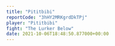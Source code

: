 ```yaml
---
title: "Pititbibi"
reportCode: "3hHY2MRKgrdDkTPj"
player: "Pititbibi"
fight: "The Lurker Below"
date: 2021-10-06T18:48:50.877000+00:00
---
```

